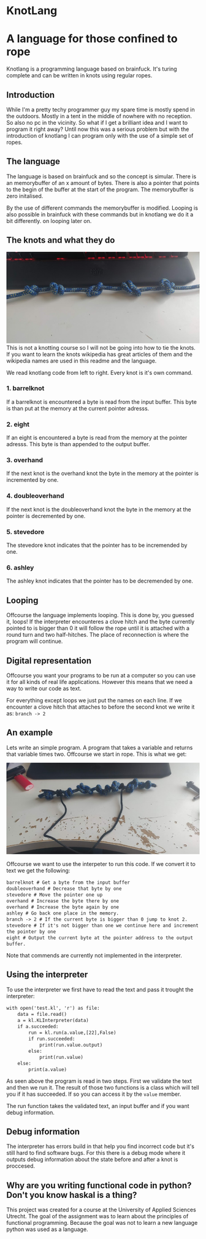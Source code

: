 # KnotLang
# A language for those confined to rope
Knotlang is a programming language based on brainfuck. It's turing complete and can be written in knots using regular ropes. 

## Introduction
While I'm a pretty techy programmer guy my spare time is mostly spend in the outdoors. Mostly in a tent in the middle of nowhere with no reception. So also no pc in the vicinity. So what if I get a brilliant idea and I want to program it right away? Until now this was a serious problem but with the introduction of knotlang I can program only with the use of a simple set of ropes.

## The language
The language is based on brainfuck and so the concept is simular. There is an memorybuffer of an x amount of bytes. There is also a pointer that points to the begin of the buffer at the start of the program. The memorybuffer is zero initalised. 

By the use of different commands the memorybuffer is modified. Looping is also possible in brainfuck with these commands but in knotlang we do it a bit differently. on looping later on.

## The knots and what they do
![The different types of knots](img/knots.jpg)
This is not a knotting course so I will not be going into how to tie the knots. If you want to learn the knots wikipedia has great articles of them and the wikipedia names are used in this readme and the language.

We read knotlang code from left to right. Every knot is it's own command.

### 1. barrelknot
If a barrelknot is encountered a byte is read from the input buffer. This byte is than put at the memory at the current pointer adresss.

### 2. eight
If an eight is encountered a byte is read from the memory at the pointer adresss. This byte is than appended to the output buffer. 

### 3. overhand 
If the next knot is the overhand knot the byte in the memory at the pointer is incremented by one. 

### 4. doubleoverhand 
If the next knot is the doubleoverhand knot the byte in the memory at the pointer is decremented by one. 

### 5. stevedore 
The stevedore knot indicates that the pointer has to be incremended by one. 

### 6. ashley 
The ashley knot indicates that the pointer has to be decremended by one. 

## Looping
Offcourse the language implements looping. This is done by, you guessed it, loops! If the interpreter encounteres a clove hitch and the byte currently pointed to is bigger than 0 it will follow the rope until it is attached with a round turn and two half-hitches. The place of reconnection is where the program will continue. 

## Digital representation
Offcourse you want your programs to be run at a computer so you can use it for all kinds of real life applications. However this means that we need a way to write our code as text. 

For everything except loops we just put the names on each line. If we encounter a clove hitch that attaches to before the second knot we write it as:
`branch -> 2`

## An example
Lets write an simple program. A program that takes a variable and returns that variable times two. Offcourse we start in rope. This is what we get:

![Times two program](img/example.jpg)

Offcourse we want to use the interpeter to run this code. If we convert it to text we get the following:

	barrelknot # Get a byte from the input buffer
	doubleoverhand # Decrease that byte by one
	stevedore # Move the pointer one up
	overhand # Increase the byte there by one
	overhand # Increase the byte again by one
	ashley # Go back one place in the memory.
	branch -> 2 # If the current byte is bigger than 0 jump to knot 2.
	stevedore # If it's not bigger than one we continue here and increment the pointer by one
	eight # Output the current byte at the pointer address to the output buffer.

Note that commends are currently not implemented in the interpreter.

## Using the interpreter
To use the interpreter we first have to read the text and pass it trought the interpreter:

	with open('test.kl', 'r') as file:
		data = file.read()
		a = kl.KLInterpreter(data)
		if a.succeeded:
			run = kl.run(a.value,[22],False)
			if run.succeeded:
				print(run.value.output)
			else:
				print(run.value)
		else:
			print(a.value) 

As seen above the program is read in two steps. First we validate the text and then we run it. The result of those two functions is a class which will tell you if it has succeeded. If so you can access it by the `value` member. 

The run function takes the validated text, an input buffer and if you want debug information.

## Debug information
The interpreter has errors build in that help you find incorrect code but it's still hard to find software bugs. For this there is a debug mode where it outputs debug information about the state before and after a knot is proccesed.

## Why are you writing functional code in python? Don't you know haskal is a thing?
This project was created for a course at the University of Applied Sciences Utrecht. The goal of the assignment was to learn about the principles of functional programming. Because the goal was not to learn a new language python was used as a language. 
